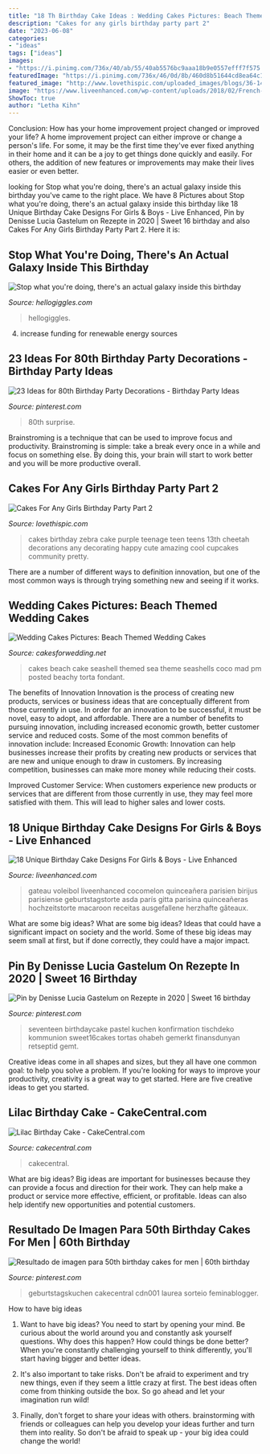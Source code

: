 ```yaml
---
title: "18 Th Birthday Cake Ideas : Wedding Cakes Pictures: Beach Themed Wedding Cakes"
description: "Cakes for any girls birthday party part 2"
date: "2023-06-08"
categories:
- "ideas"
tags: ["ideas"]
images:
- "https://i.pinimg.com/736x/40/ab/55/40ab5576bc9aaa18b9e0557efff7f575.jpg"
featuredImage: "https://i.pinimg.com/736x/46/0d/8b/460d8b51644cd8ea64c1e287dc26d2aa.jpg"
featured_image: "http://www.lovethispic.com/uploaded_images/blogs/36-1407743307-2-2.jpg"
image: "https://www.liveenhanced.com/wp-content/uploads/2018/02/French-Themed-Girly-Girl-Cakes.jpg"
ShowToc: true
author: "Letha Kihn"
---
```



Conclusion: How has your home improvement project changed or improved your life?
A home improvement project can either improve or change a person's life. For some, it may be the first time they've ever fixed anything in their home and it can be a joy to get things done quickly and easily. For others, the addition of new features or improvements may make their lives easier or even better.

	

		
looking for Stop what you&#039;re doing, there&#039;s an actual galaxy inside this birthday you've came to the right place. We have 8 Pictures about Stop what you&#039;re doing, there&#039;s an actual galaxy inside this birthday like 18 Unique Birthday Cake Designs For Girls &amp; Boys - Live Enhanced, Pin by Denisse Lucia Gastelum on Rezepte in 2020 | Sweet 16 birthday and also Cakes For Any Girls Birthday Party Part 2. Here it is:
		
    
## Stop What You&#039;re Doing, There&#039;s An Actual Galaxy Inside This Birthday

<img loading=lazy src="https://images.hellogiggles.com/uploads/2017/02/23011134/space-cake-imgur.jpg" onerror="this.onerror=null;this.src='https://tse3.mm.bing.net/th?id=OIP.w0H99K_qHtsoIZQEiMY9qgHaKK&amp;pid=15.1';" alt="Stop what you&#039;re doing, there&#039;s an actual galaxy inside this birthday">

_Source: hellogiggles.com_

>hellogiggles. 

	

4. increase funding for renewable energy sources

    
## 23 Ideas For 80th Birthday Party Decorations - Birthday Party Ideas

<img loading=lazy src="https://i.pinimg.com/736x/40/ab/55/40ab5576bc9aaa18b9e0557efff7f575.jpg" onerror="this.onerror=null;this.src='https://tse1.mm.bing.net/th?id=OIP.46N-wunizCTds7Y0n2JicAHaJ3&amp;pid=15.1';" alt="23 Ideas for 80th Birthday Party Decorations - Birthday Party Ideas">

_Source: pinterest.com_

>80th surprise. 

	

Brainstroming is a technique that can be used to improve focus and productivity. Brainstroming is simple: take a break every once in a while and focus on something else. By doing this, your brain will start to work better and you will be more productive overall.

    
## Cakes For Any Girls Birthday Party Part 2

<img loading=lazy src="http://www.lovethispic.com/uploaded_images/blogs/36-1407743307-2-2.jpg" onerror="this.onerror=null;this.src='https://tse1.mm.bing.net/th?id=OIP.Nswbg031VCOo-YHH1NBBFAHaJ3&amp;pid=15.1';" alt="Cakes For Any Girls Birthday Party Part 2">

_Source: lovethispic.com_

>cakes birthday zebra cake purple teenage teen teens 13th cheetah decorations any decorating happy cute amazing cool cupcakes community pretty. 

	

There are a number of different ways to definition innovation, but one of the most common ways is through trying something new and seeing if it works.

    
## Wedding Cakes Pictures: Beach Themed Wedding Cakes

<img loading=lazy src="http://2.bp.blogspot.com/-VQ59-sSc68M/UK6LJaxnK9I/AAAAAAAAHgw/itpFlibMb0I/s1600/blue+seashell+cake.jpg" onerror="this.onerror=null;this.src='https://tse4.mm.bing.net/th?id=OIP.05jwSf9TIkoLUg8mKRSS9QHaIC&amp;pid=15.1';" alt="Wedding Cakes Pictures: Beach Themed Wedding Cakes">

_Source: cakesforwedding.net_

>cakes beach cake seashell themed sea theme seashells coco mad pm posted beachy torta fondant. 

	

The benefits of Innovation
Innovation is the process of creating new products, services or business ideas that are conceptually different from those currently in use. In order for an innovation to be successful, it must be novel, easy to adopt, and affordable. There are a number of benefits to pursuing innovation, including increased economic growth, better customer service and reduced costs. Some of the most common benefits of innovation include: 
Increased Economic Growth: Innovation can help businesses increase their profits by creating new products or services that are new and unique enough to draw in customers. By increasing competition, businesses can make more money while reducing their costs.

Improved Customer Service: When customers experience new products or services that are different from those currently in use, they may feel more satisfied with them. This will lead to higher sales and lower costs.

    
## 18 Unique Birthday Cake Designs For Girls &amp; Boys - Live Enhanced

<img loading=lazy src="https://www.liveenhanced.com/wp-content/uploads/2018/02/French-Themed-Girly-Girl-Cakes.jpg" onerror="this.onerror=null;this.src='https://tse1.mm.bing.net/th?id=OIP.2XkS9W1r919ABxOPJ0_IqgHaMF&amp;pid=15.1';" alt="18 Unique Birthday Cake Designs For Girls &amp; Boys - Live Enhanced">

_Source: liveenhanced.com_

>gateau voleibol liveenhanced cocomelon quinceañera parisien birijus parisiense geburtstagstorte asda parís gitta parisina quinceañeras hochzeitstorte macaroon receitas ausgefallene herzhafte gâteaux. 

	

What are some big ideas?
What are some big ideas? Ideas that could have a significant impact on society and the world. Some of these big ideas may seem small at first, but if done correctly, they could have a major impact.

    
## Pin By Denisse Lucia Gastelum On Rezepte In 2020 | Sweet 16 Birthday

<img loading=lazy src="https://i.pinimg.com/736x/46/0d/8b/460d8b51644cd8ea64c1e287dc26d2aa.jpg" onerror="this.onerror=null;this.src='https://tse4.mm.bing.net/th?id=OIP.5YPuXZmqlx5s-iv5csu_EwHaLH&amp;pid=15.1';" alt="Pin by Denisse Lucia Gastelum on Rezepte in 2020 | Sweet 16 birthday">

_Source: pinterest.com_

>seventeen birthdaycake pastel kuchen konfirmation tischdeko kommunion sweet16cakes tortas ohabeh gemerkt finansdunyan retseptid gemt. 

	

Creative ideas come in all shapes and sizes, but they all have one common goal: to help you solve a problem. If you're looking for ways to improve your productivity, creativity is a great way to get started. Here are five creative ideas to get you started.

    
## Lilac Birthday Cake - CakeCentral.com

<img loading=lazy src="https://cdn001.cakecentral.com/gallery/2015/03/900_724148dR3L_lilac-birthday-cake.jpg" onerror="this.onerror=null;this.src='https://tse4.mm.bing.net/th?id=OIP.is8FgjMCYpwp12mnN8rYyAHaLL&amp;pid=15.1';" alt="Lilac Birthday Cake - CakeCentral.com">

_Source: cakecentral.com_

>cakecentral. 

	

What are big ideas?
Big ideas are important for businesses because they can provide a focus and direction for their work. They can help make a product or service more effective, efficient, or profitable. Ideas can also help identify new opportunities and potential customers.

    
## Resultado De Imagen Para 50th Birthday Cakes For Men | 60th Birthday

<img loading=lazy src="https://i.pinimg.com/736x/30/08/f5/3008f52cc352ff2cb7567b9390e5b8df.jpg" onerror="this.onerror=null;this.src='https://tse2.mm.bing.net/th?id=OIP.oEab5h504ypcd1H3sFxCZAHaJ3&amp;pid=15.1';" alt="Resultado de imagen para 50th birthday cakes for men | 60th birthday">

_Source: pinterest.com_

>geburtstagskuchen cakecentral cdn001 laurea sorteio feminablogger. 

	

How to have big ideas
1. Want to have big ideas? You need to start by opening your mind. Be curious about the world around you and constantly ask yourself questions. Why does this happen? How could things be done better? When you're constantly challenging yourself to think differently, you'll start having bigger and better ideas.
2. It's also important to take risks. Don't be afraid to experiment and try new things, even if they seem a little crazy at first. The best ideas often come from thinking outside the box. So go ahead and let your imagination run wild!

3. Finally, don't forget to share your ideas with others. brainstorming with friends or colleagues can help you develop your ideas further and turn them into reality. So don't be afraid to speak up - your big idea could change the world!

